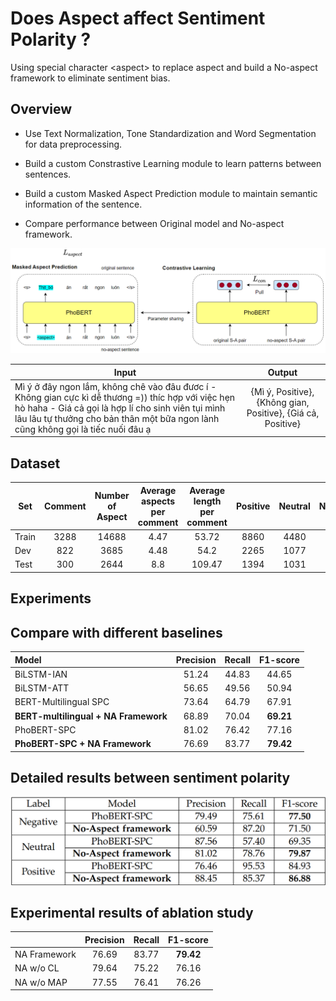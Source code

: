 # Does Aspect affect Sentiment Polarity ?
Using special character \<aspect\> to replace aspect and build a No-aspect framework to eliminate sentiment bias.
## Overview
* Use Text Normalization, Tone Standardization and Word Segmentation for data preprocessing.

* Build a custom Constrastive Learning module to learn patterns between sentences.

* Build a custom Masked Aspect Prediction module to maintain semantic information of the sentence.

* Compare performance between Original model and No-aspect framework.
<img src="images/overview.png" >

| Input | Output |
| ------------- |:-------------:|
| Mì ý ở đây ngon lắm, không chê vào đâu đươc í - Không gian cực kì dễ thương =)) thíc hợp với việc hẹn hò haha - Giá cả gọi là hợp lí cho sinh viên tụi mình lâu lâu tự thưởng cho bản thân một bữa ngon lành cũng không gọi là tiếc nuối đâu ạ | {Mì ý, Positive}, {Không gian, Positive}, {Giá cả, Positive}| 

## Dataset

| Set | Comment | Number of Aspect | Average aspects per comment | Average length per comment | Positive | Neutral | Negative |
| ------------- |:-------------:| :-------------: | :-------------: |  :-------------: |:-------------:| :-------------: | :-------------: | 
| Train | 3288 | 14688 | 4.47 | 53.72 | 8860 | 4480 | 1084 |
| Dev | 822 | 3685 | 4.48 | 54.2 | 2265 | 1077 | 257 |
| Test | 300 | 2644 | 8.8 | 109.47 | 1394 | 1031 | 189 |

## Experiments
## Compare with different baselines

| Model | Precision | Recall | F1-score |
|:-------------| :-------------: | :-------------: |  :-------------: |
|BiLSTM-IAN | 51.24 | 44.83 | 44.65 |
|BiLSTM-ATT | 56.65 | 49.56 | 50.94 |
|BERT-Multilingual SPC | 73.64 | 64.79 | 67.91 |
|**BERT-multilingual + NA Framework** | 68.89 | 70.04 | **69.21** |
|PhoBERT-SPC | 81.02 | 76.42 | 77.16 |
|**PhoBERT-SPC + NA Framework** | 76.69 | 83.77 | **79.42** |

##  Detailed results between sentiment polarity
![detai_result](images/detail_sp.png)

## Experimental results of ablation study
| | Precision | Recall | F1-score |
|:-------------| :-------------: | :-------------: |  :-------------: |
| NA Framework | 76.69 | 83.77 | **79.42** |
| NA w/o CL | 79.64 | 75.22 | 76.16 |
| NA w/o MAP | 77.55 | 76.41 | 76.26 |
